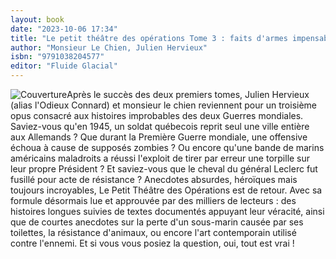 ```yaml
---
layout: book
date: "2023-10-06 17:34"
title: "Le petit théâtre des opérations Tome 3 : faits d'armes impensables mais bien réels..."
author: "Monsieur Le Chien, Julien Hervieux"
isbn: "9791038204577"
editor: "Fluide Glacial"
---
```

![Couverture](/img/9791038204577.jpg)Après le succès des deux premiers tomes, Julien Hervieux (alias l'Odieux Connard) et monsieur le chien reviennent pour un troisième opus consacré aux histoires improbables des deux Guerres mondiales. Saviez-vous qu'en 1945, un soldat québecois reprit seul une ville entière aux Allemands ? Que durant la Première Guerre mondiale, une offensive échoua à cause de supposés zombies ? Ou encore qu'une bande de marins américains maladroits a réussi l'exploit de tirer par erreur une torpille sur leur propre Président ? Et saviez-vous que le cheval du général Leclerc fut fusillé pour acte de résistance ? Anecdotes absurdes, héroïques mais toujours incroyables, Le Petit Théâtre des Opérations est de retour. Avec sa formule désormais lue et approuvée par des milliers de lecteurs : des histoires longues suivies de textes documentés appuyant leur véracité, ainsi que de courtes anecdotes sur la perte d'un sous-marin causée par ses toilettes, la résistance d'animaux, ou encore l'art contemporain utilisé contre l'ennemi.  Et si vous vous posiez la question, oui, tout est vrai !